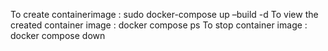 To create containerimage : sudo docker-compose up –build -d
To view the created container image : docker compose ps
To stop container image : docker compose down